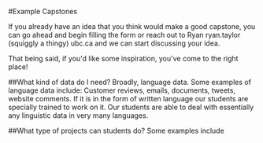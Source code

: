 #Example Capstones

If you already have an idea that you think would make a good capstone, you can go ahead and begin filling the form or reach out to Ryan ryan.taylor (squiggly a thingy) ubc.ca and we can start discussing your idea.

That being said, if you'd like some inspiration, you've come to the right place!

##What kind of data do I need?
Broadly, language data. Some examples of language data include: Customer reviews, emails, documents, tweets, website comments. If it is in the form of written language our students are specially trained to work on it. Our students are able to deal with essentially any linguistic data in very many languages.

##What type of projects can students do?
Some examples include
